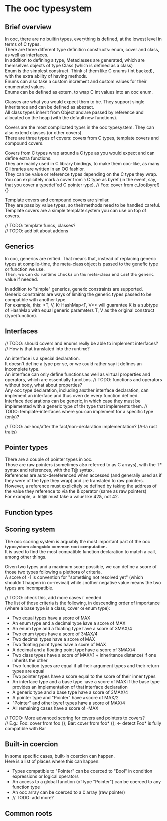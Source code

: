 The ooc typesystem
==================

Brief overview
--------------

In ooc, there are no builtin types, everything is defined, at the lowest level in terms of C types.  
There are three different type definition constructs: enum, cover and class, as well as interfaces.  
In addition to defining a type, Metaclasses are generated, which are themselves objects of type Class (which is defined as a class)  
Enum is the simplest construct. Think of them like C enums (Int backed), with the extra ability of having methods.  
Enums can also take a custom increment and custom values for their enumerated values.  
Enums can be defined as extern, to wrap C int values into an ooc enum.  

Classes are what you would expect them to be. They support single inheritance and can be defined as abstract.  
All class types inherit from Object and are passed by reference and allocated on the heap (with the default new functions).  

Covers are the most complicated types in the ooc typesystem. They can also extend classes (or other covers).  
There are three types of covers: covers from C types, template covers and compound covers.  

Covers from C types wrap around a C type as you would expect and can define extra functions.  
They are mainly used in C library bindings, to make them ooc-like, as many C libraries are written in an OO fashion.  
They can be value or reference types depending on the C type they wrap.  
You can explicitely mark a cover from a C type as byref (in the event, say, that you cover a typedef'ed C pointer type). // Foo: cover from c_foo(byref) {}  

Template covers and compound covers are similar.  
They are pass by value types, so their methods need to be handled careful.  
Template covers are a simple template system you can use on top of covers.  

// TODO: template funcs, classes?  
// TODO: add bit about addons  

Generics
--------

In ooc, generics are reified. That means that, instead of replacing generic types at compile-time, the meta-class object is passed to the genefic type or function we use.  
Then, we can do runtime checks on the meta-class and cast the generic value if needed.  

In addition to "simple" generics, generic constraints are supported.  
Generic constraints are ways of limiting the generic types passed to be compatible with another type.  
For example, this: &lt;T, V, K: HashMap&lt;T, V&gt;&gt; will guarantee K is a subtype of HashMap with equal generic parameters T, V as the original construct (type/function).  

Interfaces
----------

// TODO: should covers and enums really be able to implement interfaces?
// How is that translated into the runtime?

An interface is a special declaration.  
It doesn't define a type per se, or we could rather say it defines an incomplete type.  
An interface can only define functions as well as virtual properties and operators, which are essentially functions. // TODO: functions and operators without body, what about properties?  
Any ooc type declaration, including another interface declaration, can implement an interface and thus override every function defined.  
Interface declarations can be generic, in which case they must be implemented with a generic type of the type that implements them. // TODO: template-interfaces where you can implement for a specific type (only)?  

// TODO: ad-hoc/after the fact/non-declaration implementation? (A-la rust traits)  

Pointer types
-------------

There are a couple of pointer types in ooc.  
Those are raw pointers (sometimes also referred to as C arrays), with the T* syntax and references, with the T@ syntax.  
References are auto-dereferenced when accessed (and generally used as if they were of the type they wrap) and are translated to raw pointers.  
However, a reference must explicitely be defined by taking the address of the value they reference to via the & operator (same as raw pointers)  
For example, a: Int@ must take a value like 42&, not 42.  

Function types
--------------



Scoring system
--------------

The ooc scoring system is arguably the most important part of the ooc typesystem alongside common root computation.  
It is used to find the most compatible function declaration to match a call, among other things.  

Given two types and a maximum score possible, we can define a score of those two types following a plethora of criteria.  
A score of -1 is convention for "something not resolved yet" (which shouldn't happen in oc-revival) while another negative value means the two types are incompatible.  

// TODO: check this, add more cases if needed  
The list of those criteria is the following, in descending order of importance (where a base type is a class, cover or enum type):  

- Two equal types have a score of MAX
- An enum type and a decimal type have a score of MAX
- An enum type and a floating type have a score of 3MAX/4
- Two enum types have a score of 3MAX/4
- Two decimal types have a score of MAX
- Two floating point types have a score of MAX  
- A decimal and a floating point type have a score of 3MAX/4
- Two class types have a score of MAX/(1 + inheritance distance) if one inherits the other
- Two function types are equal if all their argument types and their return types are equal
- Two pointer types have a score equal to the score of their inner types
- An interface type and a base type have a score of MAX if the base type provides an implementation of that interface declaration
- A generic type and a base type have a score of 3MAX/4
- A pointer type and "Pointer" have a score of MAX/2
- "Pointer" and other byref types have a score of MAX/4
- All remaining cases have a score of -MAX

// TODO: More advanced scoring for covers and pointers to covers?  
// E.g.: Foo: cover from foo {}; Bar: cover from foo* {}; <- detect Foo* is fully compatible with Bar  

Built-in coercion
-----------------

In some specific cases, built-in coercion can happen.  
Here is a list of places where this can happen:  
- Types compatible to "Pointer" can be coerced to "Bool" in condition expressions or logical operators
- An access to a global function (of type "Pointer") can be coerced to any function type
- An ooc array can be coerced to a C array (raw pointer)
- // TODO: add more?

Common roots
------------
